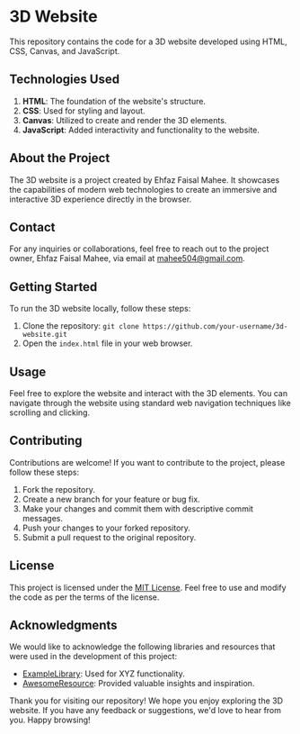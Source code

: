 # 3D Website

This repository contains the code for a 3D website developed using HTML, CSS, Canvas, and JavaScript.

## Technologies Used

1. **HTML**: The foundation of the website's structure.
2. **CSS**: Used for styling and layout.
3. **Canvas**: Utilized to create and render the 3D elements.
4. **JavaScript**: Added interactivity and functionality to the website.

## About the Project

The 3D website is a project created by Ehfaz Faisal Mahee. It showcases the capabilities of modern web technologies to create an immersive and interactive 3D experience directly in the browser.

## Contact

For any inquiries or collaborations, feel free to reach out to the project owner, Ehfaz Faisal Mahee, via email at mahee504@gmail.com.

## Getting Started

To run the 3D website locally, follow these steps:

1. Clone the repository: `git clone https://github.com/your-username/3d-website.git`
2. Open the `index.html` file in your web browser.

## Usage

Feel free to explore the website and interact with the 3D elements. You can navigate through the website using standard web navigation techniques like scrolling and clicking.

## Contributing

Contributions are welcome! If you want to contribute to the project, please follow these steps:

1. Fork the repository.
2. Create a new branch for your feature or bug fix.
3. Make your changes and commit them with descriptive commit messages.
4. Push your changes to your forked repository.
5. Submit a pull request to the original repository.

## License

This project is licensed under the [MIT License](LICENSE). Feel free to use and modify the code as per the terms of the license.

## Acknowledgments

We would like to acknowledge the following libraries and resources that were used in the development of this project:

- [ExampleLibrary](https://examplelibrary.com): Used for XYZ functionality.
- [AwesomeResource](https://awesomeresource.com): Provided valuable insights and inspiration.

Thank you for visiting our repository! We hope you enjoy exploring the 3D website. If you have any feedback or suggestions, we'd love to hear from you. Happy browsing!